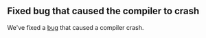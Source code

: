 ## Fixed bug that caused the compiler to crash

We've fixed a [bug](https://github.com/ponylang/ponyc/issues/4059) that caused a compiler crash.
